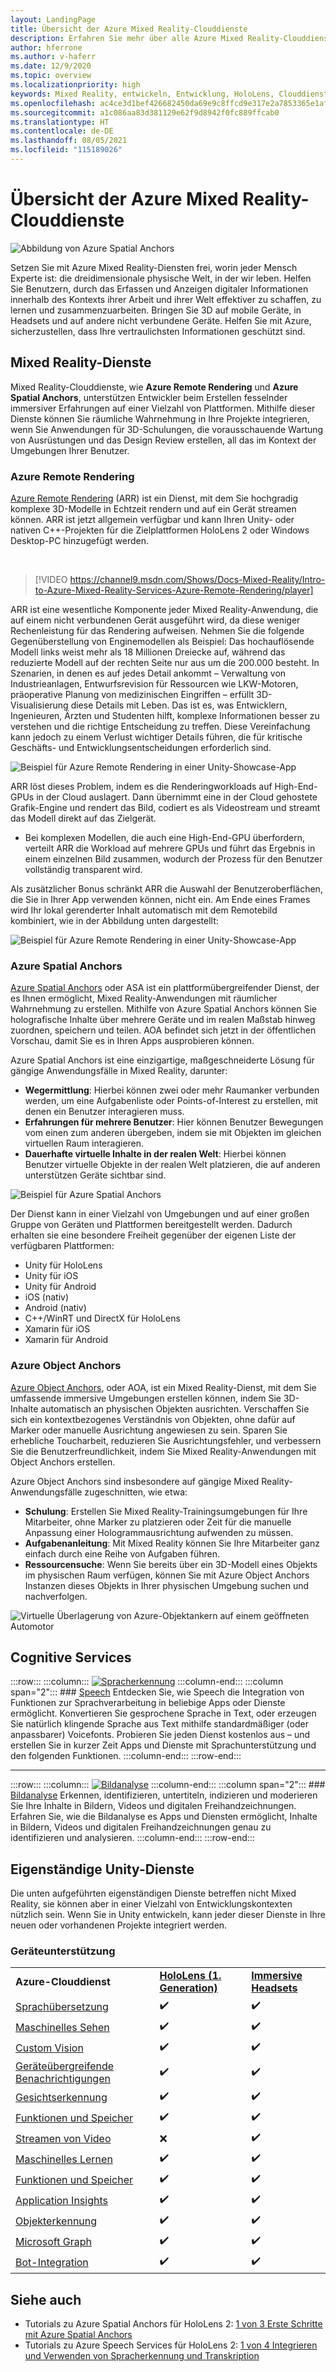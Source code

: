 ```yaml
---
layout: LandingPage
title: Übersicht der Azure Mixed Reality-Clouddienste
description: Erfahren Sie mehr über alle Azure Mixed Reality-Clouddienste, die Sie in Ihre Unity- oder Unreal-Anwendungen integrieren können.
author: hferrone
ms.author: v-haferr
ms.date: 12/9/2020
ms.topic: overview
ms.localizationpriority: high
keywords: Mixed Reality, entwickeln, Entwicklung, HoloLens, Clouddienste, Azure, Remote Rendering, Raumanker, Cognitive Services, Kognition, Unity, Machine Learning, Sprachübersetzung, maschinelles Sehen, Microsoft Graph
ms.openlocfilehash: ac4ce3d1bef426682450da69e9c8ffcd9e317e2a7853365e1af082a1913e1ecc
ms.sourcegitcommit: a1c086aa83d381129e62f9d8942f0fc889ffcab0
ms.translationtype: HT
ms.contentlocale: de-DE
ms.lasthandoff: 08/05/2021
ms.locfileid: "115189026"
---
```

# <a name="azure-mixed-reality-cloud-services-overview"></a>Übersicht der Azure Mixed Reality-Clouddienste

![ Abbildung von Azure Spatial Anchors](../design/images/AzureSpatialAnchors.jpg)

Setzen Sie mit Azure Mixed Reality-Diensten frei, worin jeder Mensch Experte ist: die dreidimensionale physische Welt, in der wir leben. Helfen Sie Benutzern, durch das Erfassen und Anzeigen digitaler Informationen innerhalb des Kontexts ihrer Arbeit und ihrer Welt effektiver zu schaffen, zu lernen und zusammenzuarbeiten. Bringen Sie 3D auf mobile Geräte, in Headsets und auf andere nicht verbundene Geräte. Helfen Sie mit Azure, sicherzustellen, dass Ihre vertraulichsten Informationen geschützt sind.

## <a name="mixed-reality-services"></a>Mixed Reality-Dienste

Mixed Reality-Clouddienste, wie **Azure Remote Rendering** und **Azure Spatial Anchors**, unterstützen Entwickler beim Erstellen fesselnder immersiver Erfahrungen auf einer Vielzahl von Plattformen. Mithilfe dieser Dienste können Sie räumliche Wahrnehmung in Ihre Projekte integrieren, wenn Sie Anwendungen für 3D-Schulungen, die vorausschauende Wartung von Ausrüstungen und das Design Review erstellen, all das im Kontext der Umgebungen Ihrer Benutzer.

### <a name="azure-remote-rendering"></a>Azure Remote Rendering

[Azure Remote Rendering](/azure/remote-rendering/) (ARR) ist ein Dienst, mit dem Sie hochgradig komplexe 3D-Modelle in Echtzeit rendern und auf ein Gerät streamen können. ARR ist jetzt allgemein verfügbar und kann Ihren Unity- oder nativen C++-Projekten für die Zielplattformen HoloLens 2 oder Windows Desktop-PC hinzugefügt werden.

<br>

> [!VIDEO https://channel9.msdn.com/Shows/Docs-Mixed-Reality/Intro-to-Azure-Mixed-Reality-Services-Azure-Remote-Rendering/player]

ARR ist eine wesentliche Komponente jeder Mixed Reality-Anwendung, die auf einem nicht verbundenen Gerät ausgeführt wird, da diese weniger Rechenleistung für das Rendering aufweisen. Nehmen Sie die folgende Gegenüberstellung von Enginemodellen als Beispiel: Das hochauflösende Modell links weist mehr als 18 Millionen Dreiecke auf, während das reduzierte Modell auf der rechten Seite nur aus um die 200.000 besteht. In Szenarien, in denen es auf jedes Detail ankommt – Verwaltung von Industrieanlagen, Entwurfsrevision für Ressourcen wie LKW-Motoren, präoperative Planung von medizinischen Eingriffen – erfüllt 3D-Visualisierung diese Details mit Leben. Das ist es, was Entwicklern, Ingenieuren, Ärzten und Studenten hilft, komplexe Informationen besser zu verstehen und die richtige Entscheidung zu treffen. Diese Vereinfachung kann jedoch zu einem Verlust wichtiger Details führen, die für kritische Geschäfts- und Entwicklungsentscheidungen erforderlich sind.

![Beispiel für Azure Remote Rendering in einer Unity-Showcase-App](images/arr-engine.png)

ARR löst dieses Problem, indem es die Renderingworkloads auf High-End-GPUs in der Cloud auslagert. Dann übernimmt eine in der Cloud gehostete Grafik-Engine und rendert das Bild, codiert es als Videostream und streamt das Modell direkt auf das Zielgerät. 

* Bei komplexen Modellen, die auch eine High-End-GPU überfordern, verteilt ARR die Workload auf mehrere GPUs und führt das Ergebnis in einem einzelnen Bild zusammen, wodurch der Prozess für den Benutzer vollständig transparent wird. 

Als zusätzlicher Bonus schränkt ARR die Auswahl der Benutzeroberflächen, die Sie in Ihrer App verwenden können, nicht ein. Am Ende eines Frames wird Ihr lokal gerenderter Inhalt automatisch mit dem Remotebild kombiniert, wie in der Abbildung unten dargestellt:

![Beispiel für Azure Remote Rendering in einer Unity-Showcase-App](images/showcase-app.png)

### <a name="azure-spatial-anchors"></a>Azure Spatial Anchors

[Azure Spatial Anchors](/azure/spatial-anchors/) oder ASA ist ein plattformübergreifender Dienst, der es Ihnen ermöglicht, Mixed Reality-Anwendungen mit räumlicher Wahrnehmung zu erstellen. Mithilfe von Azure Spatial Anchors können Sie holografische Inhalte über mehrere Geräte und im realen Maßstab hinweg zuordnen, speichern und teilen. AOA befindet sich jetzt in der öffentlichen Vorschau, damit Sie es in Ihren Apps ausprobieren können.

Azure Spatial Anchors ist eine einzigartige, maßgeschneiderte Lösung für gängige Anwendungsfälle in Mixed Reality, darunter:
* **Wegermittlung**: Hierbei können zwei oder mehr Raumanker verbunden werden, um eine Aufgabenliste oder Points-of-Interest zu erstellen, mit denen ein Benutzer interagieren muss.
* **Erfahrungen für mehrere Benutzer**: Hier können Benutzer Bewegungen vom einen zum anderen übergeben, indem sie mit Objekten im gleichen virtuellen Raum interagieren.
* **Dauerhafte virtuelle Inhalte in der realen Welt**: Hierbei können Benutzer virtuelle Objekte in der realen Welt platzieren, die auf anderen unterstützen Geräte sichtbar sind.

![Beispiel für Azure Spatial Anchors](images/persistence.gif)

Der Dienst kann in einer Vielzahl von Umgebungen und auf einer großen Gruppe von Geräten und Plattformen bereitgestellt werden. Dadurch erhalten sie eine besondere Freiheit gegenüber der eigenen Liste der verfügbaren Plattformen:
* Unity für HoloLens
* Unity für iOS
* Unity für Android
* iOS (nativ)
* Android (nativ)
* C++/WinRT und DirectX für HoloLens
* Xamarin für iOS
* Xamarin für Android

### <a name="azure-object-anchors"></a>Azure Object Anchors

[Azure Object Anchors](/azure/object-anchors/), oder AOA, ist ein Mixed Reality-Dienst, mit dem Sie umfassende immersive Umgebungen erstellen können, indem Sie 3D-Inhalte automatisch an physischen Objekten ausrichten. Verschaffen Sie sich ein kontextbezogenes Verständnis von Objekten, ohne dafür auf Marker oder manuelle Ausrichtung angewiesen zu sein. Sparen Sie erhebliche Toucharbeit, reduzieren Sie Ausrichtungsfehler, und verbessern Sie die Benutzerfreundlichkeit, indem Sie Mixed Reality-Anwendungen mit Object Anchors erstellen.

Azure Object Anchors sind insbesondere auf gängige Mixed Reality-Anwendungsfälle zugeschnitten, wie etwa:
* **Schulung**: Erstellen Sie Mixed Reality-Trainingsumgebungen für Ihre Mitarbeiter, ohne Marker zu platzieren oder Zeit für die manuelle Anpassung einer Hologrammausrichtung aufwenden zu müssen.
* **Aufgabenanleitung**: Mit Mixed Reality können Sie Ihre Mitarbeiter ganz einfach durch eine Reihe von Aufgaben führen.
* **Ressourcensuche**: Wenn Sie bereits über ein 3D-Modell eines Objekts im physischen Raum verfügen, können Sie mit Azure Object Anchors Instanzen dieses Objekts in Ihrer physischen Umgebung suchen und nachverfolgen.

![Virtuelle Überlagerung von Azure-Objektankern auf einem geöffneten Automotor](images/aoa-img-01.png)

## <a name="cognitive-services"></a>Cognitive Services

:::row:::
    :::column:::
       [![Spracherkennung](../whats-new/images/speech.jpg)](/azure/cognitive-services/speech-service/)
    :::column-end:::
    :::column span="2":::
        ### <a name="speech"></a>[Speech](/azure/cognitive-services/speech-service/)
        Entdecken Sie, wie Speech die Integration von Funktionen zur Sprachverarbeitung in beliebige Apps oder Dienste ermöglicht. Konvertieren Sie gesprochene Sprache in Text, oder erzeugen Sie natürlich klingende Sprache aus Text mithilfe standardmäßiger (oder anpassbarer) Voicefonts. Probieren Sie jeden Dienst kostenlos aus – und erstellen Sie in kurzer Zeit Apps und Dienste mit Sprachunterstützung und den folgenden Funktionen.
    :::column-end:::
:::row-end:::

---

:::row:::
    :::column:::
       [![Bildanalyse](../whats-new/images/vision.jpg)](/azure/cognitive-services/computer-vision/)
    :::column-end:::
    :::column span="2":::
        ### <a name="vision"></a>[Bildanalyse](/azure/cognitive-services/computer-vision/)
        Erkennen, identifizieren, untertiteln, indizieren und moderieren Sie Ihre Inhalte in Bildern, Videos und digitalen Freihandzeichnungen. Erfahren Sie, wie die Bildanalyse es Apps und Diensten ermöglicht, Inhalte in Bildern, Videos und digitalen Freihandzeichnungen genau zu identifizieren und analysieren.
    :::column-end:::
:::row-end:::


## <a name="standalone-unity-services"></a>Eigenständige Unity-Dienste

Die unten aufgeführten eigenständigen Dienste betreffen nicht Mixed Reality, sie können aber in einer Vielzahl von Entwicklungskontexten nützlich sein. Wenn Sie in Unity entwickeln, kann jeder dieser Dienste in Ihre neuen oder vorhandenen Projekte integriert werden.

### <a name="device-support"></a>Geräteunterstützung
<table>
    <tr>
        <td><strong>Azure-Clouddienst</strong></td>
        <td><a href="/hololens/hololens1-hardware"><strong>HoloLens (1. Generation)</strong></a></td>
        <td><a href="../discover/immersive-headset-hardware-details.md"><strong>Immersive Headsets</strong></a></td>
    </tr>
     <tr>
        <td><a href="unity/tutorials/mr-azure-301.md">Sprachübersetzung</a></td>
        <td>✔️</td>
        <td>✔️</td>
    </tr>
    <tr>
        <td><a href="unity/tutorials/mr-azure-302.md">Maschinelles Sehen</a></td>
        <td>✔️</td>
        <td>✔️</td>
    </tr>
    <tr>
        <td><a href="unity/tutorials/mr-azure-302b.md">Custom Vision</a></td>
        <td>✔️</td>
        <td>✔️</td>
    </tr>
    <tr>
        <td><a href="unity/tutorials/mr-azure-303.md">Geräteübergreifende Benachrichtigungen</a></td>
        <td>✔️</td>
        <td>✔️</td>
    </tr>
    <tr>
        <td><a href="unity/tutorials/mr-azure-304.md">Gesichtserkennung</a></td>
        <td>✔️</td>
        <td>✔️</td>
    </tr>
    <tr>
        <td><a href="unity/tutorials/mr-azure-305.md">Funktionen und Speicher</a></td>
        <td>✔️</td>
        <td>✔️</td>
    </tr>
    <tr>
        <td><a href="unity/tutorials/mr-azure-306.md">Streamen von Video</a></td>
        <td>❌</td>
        <td>✔️</td>
    </tr>
    <tr>
        <td><a href="unity/tutorials/mr-azure-307.md">Maschinelles Lernen</a></td>
        <td>✔️</td>
        <td>✔️</td>
    </tr>
    <tr>
        <td><a href="unity/tutorials/mr-azure-308.md"mr-azure-308.md">Funktionen und Speicher</a></td>
        <td>✔️</td>
        <td>✔️</td>
    </tr>
    <tr>
        <td><a href="unity/tutorials/mr-azure-309.md">Application Insights</a></td>
        <td>✔️</td>
        <td>✔️</td>
    </tr>
    <tr>
        <td><a href="unity/tutorials/mr-azure-310.md">Objekterkennung</a></td>
        <td>✔️</td>
        <td>✔️</td>
    </tr>
    <tr>
        <td><a href="unity/tutorials/mr-azure-311.md">Microsoft Graph</a></td>
        <td>✔️</td>
        <td>✔️</td>
    </tr>
    <tr>
        <td><a href="unity/tutorials/mr-azure-312.md">Bot-Integration</a></td>
        <td>✔️</td>
        <td>✔️</td>
    </tr>
</table>

## <a name="see-also"></a>Siehe auch

* Tutorials zu Azure Spatial Anchors für HoloLens 2: [1 von 3 Erste Schritte mit Azure Spatial Anchors](./unity/tutorials/mr-learning-asa-02.md)
* Tutorials zu Azure Speech Services für HoloLens 2: [1 von 4 Integrieren und Verwenden von Spracherkennung und Transkription](../develop/unity/tutorials/mrlearning-speechSDK-ch1.md)